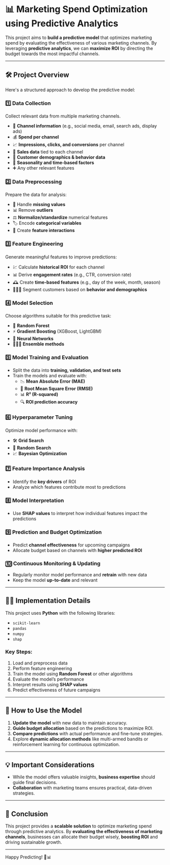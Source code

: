 # 📊 Marketing Spend Optimization using Predictive Analytics  

This project aims to **build a predictive model** that optimizes marketing spend by evaluating the effectiveness of various marketing channels. By leveraging **predictive analytics**, we can **maximize ROI** by directing the budget towards the most impactful channels.  

---

## 🛠️ Project Overview  

Here's a structured approach to develop the predictive model:  

### 1️⃣ **Data Collection**  
Collect relevant data from multiple marketing channels.  
- 📢 **Channel information** (e.g., social media, email, search ads, display ads)  
- 💰 **Spend per channel**  
- 📈 **Impressions, clicks, and conversions** per channel  
- 🛒 **Sales data** tied to each channel  
- 👥 **Customer demographics & behavior data**  
- 📅 **Seasonality and time-based factors**  
- ➕ Any other relevant features  

### 2️⃣ **Data Preprocessing**  
Prepare the data for analysis:  
- 🚫 Handle **missing values**  
- 📊 Remove **outliers**  
- ⚖️ **Normalize/standardize** numerical features  
- 🏷️ Encode **categorical variables**  
- 🔄 Create **feature interactions**  

### 3️⃣ **Feature Engineering**  
Generate meaningful features to improve predictions:  
- 💹 Calculate **historical ROI** for each channel  
- 📊 Derive **engagement rates** (e.g., CTR, conversion rate)  
- 🕰️ Create **time-based features** (e.g., day of the week, month, season)  
- 🧑‍🤝‍🧑 Segment customers based on **behavior and demographics**  

### 4️⃣ **Model Selection**  
Choose algorithms suitable for this predictive task:  
- 🌲 **Random Forest**  
- ⚡ **Gradient Boosting** (XGBoost, LightGBM)  
- 🤖 **Neural Networks**  
- 🧑‍🤝‍🧑 **Ensemble methods**  

### 5️⃣ **Model Training and Evaluation**  
- Split the data into **training, validation, and test sets**  
- Train the models and evaluate with:  
  - 📉 **Mean Absolute Error (MAE)**  
  - 📏 **Root Mean Square Error (RMSE)**  
  - 📊 **R² (R-squared)**  
  - 🔍 **ROI prediction accuracy**  

### 6️⃣ **Hyperparameter Tuning**  
Optimize model performance with:  
- 🛠️ **Grid Search**  
- 🎲 **Random Search**  
- 📈 **Bayesian Optimization**  

### 7️⃣ **Feature Importance Analysis**  
- Identify the **key drivers** of ROI  
- Analyze which features contribute most to predictions  

### 8️⃣ **Model Interpretation**  
- Use **SHAP values** to interpret how individual features impact the predictions  

### 9️⃣ **Prediction and Budget Optimization**  
- Predict **channel effectiveness** for upcoming campaigns  
- Allocate budget based on channels with **higher predicted ROI**  

### 🔟 **Continuous Monitoring & Updating**  
- Regularly monitor model performance and **retrain** with new data  
- Keep the model **up-to-date** and relevant  

---

## 🧑‍💻 **Implementation Details**  

This project uses **Python** with the following libraries:  
- `scikit-learn`  
- `pandas`  
- `numpy`  
- `shap`  

### Key Steps:  
1. Load and preprocess data  
2. Perform feature engineering  
3. Train the model using **Random Forest** or other algorithms  
4. Evaluate the model’s performance  
5. Interpret results using **SHAP values**  
6. Predict effectiveness of future campaigns  

---

## 📝 **How to Use the Model**  

1. **Update the model** with new data to maintain accuracy.  
2. **Guide budget allocation** based on the predictions to maximize ROI.  
3. **Compare predictions** with actual performance and fine-tune strategies.  
4. Explore **dynamic allocation methods** like multi-armed bandits or reinforcement learning for continuous optimization.  

---

## 💡 **Important Considerations**  

- While the model offers valuable insights, **business expertise** should guide final decisions.  
- **Collaboration** with marketing teams ensures practical, data-driven strategies.  

---

## 🚀 **Conclusion**  

This project provides a **scalable solution** to optimize marketing spend through predictive analytics. By **evaluating the effectiveness of marketing channels**, businesses can allocate their budget wisely, **boosting ROI** and driving sustainable growth.  

---

Happy Predicting! 🚀📊
